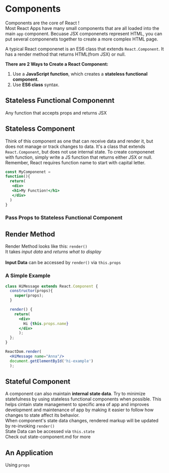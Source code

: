 # Components
Components are the core of React ! <br/>
Most React Apps have many small components that are all loaded into the main `app` component. Becuase JSX componenets represent HTML, you can put several componenets together to create a more complex HTML page. <br/>

A typical React componenet is an ES6 class that extends `React.Component`. It has a render method that returns HTML(from JSX) or null. 

**There are 2 Ways to Create a React Component:** 
1. Use a **JavaScript function**, which creates a **stateless functional component**.
2. Use **ES6 class** syntax.

## Stateless Functional Componennt 
Any function that accepts props and returns JSX

## Stateless Component 
 Think of this component as one that can receive data and render it, but does not manage or track changes to data. It's a class that extends `React.Component`, but does not use internal state. To create componenet with function, simply write a JS function that returns either JSX or null. Remember, React requires function name to start with capital letter. 

 ```jsx
 const MyComponenet = 
 function(){
   return(
    <div>
    <h1>My Function!</h1>
    </div>
   )
 }
 ```

 ### Pass Props to Stateless Functional Component 


## Render Method
Render Method looks like this: ```render()``` <br>
It takes *input data* and *returns what to display*
<br>
<br>
**Input Data** can be accessed by ```render()``` via ```this.props```

### A Simple Example

```jsx
class HiMessage extends React.Component {
  constructor(props){
    super(props);
  }

  render() {
    return(
      <div>
        Hi {this.props.name}
      </div>
      );
  };
}

ReactDom.render(
  <HiMessage name="Anna"/>
  document.getElementById('hi-example')
  );
  ```
## Stateful Component
A component can also maintain **internal state data**. Try to minimize statefulness by using stateless functional components when possible. This helps cintain state management to specific area of app and improves development and maintenance of app by making it easier to follow how changes to state affect its behavior. 
<br>
When component's state data changes, rendered markup will be updated by re-invoking ```render()```
<br>
State Data can be accessed via ```this.state```
<br>
Check out state-component.md for more


## An Application
Using `props`
